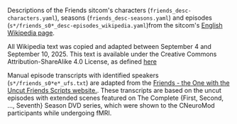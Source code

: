 Descriptions of the Friends sitcom's characters (``friends_desc-characters.yaml``), seasons (``friends_desc-seasons.yaml``) and episodes (``s*/friends_s0*_desc-episodes_wikipedia.yaml``)from the sitcom's 
<a href="https://en.wikipedia.org/wiki/Friends">English Wikipedia page</a>.


All Wikipedia text was copied and adapted between September 4 and September 10, 2025. This text is available under the Creative Commons Attribution-ShareAlike 4.0 License, as defined <a href="https://en.wikipedia.org/wiki/Wikipedia:Text_of_the_Creative_Commons_Attribution-ShareAlike_4.0_International_License">here</a> 


Manual episode transcripts with identified speakers (``s*/friends_s0*e*_ufs.txt``) are adapted from the <a href="https://uncutfriendsepisodes.tripod.com">Friends - the One with the Uncut Friends Scripts website.</a>. These transcripts are based on the uncut episodes with extended scenes featured on The Complete {First, Second, ..., Seventh} Season DVD series, which were shown to the CNeuroMod participants while undergoing fMRI.

